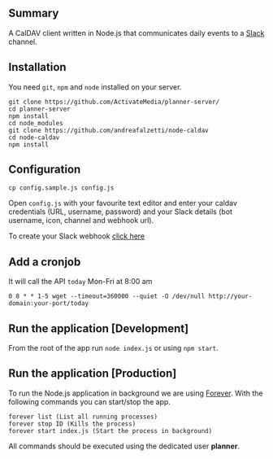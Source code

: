 ## Summary
A CalDAV client written in Node.js that communicates daily events to a [Slack](https://slack.com/) channel.

## Installation
You need `git`, `npm` and `node` installed on your server.

```
git clone https://github.com/ActivateMedia/planner-server/
cd planner-server
npm install
cd node_modules
git clone https://github.com/andreafalzetti/node-caldav
cd node-caldav
npm install
```

## Configuration
```
cp config.sample.js config.js
```

Open `config.js` with your favourite text editor and enter your caldav credentials (URL, username, password) and your Slack details (bot username, icon, channel and webhook url).

To create your Slack webhook [click here](https://api.slack.com/incoming-webhooks)

## Add a cronjob
It will call the API `today` Mon-Fri at 8:00 am
```
0 8 * * 1-5 wget --timeout=360000 --quiet -O /dev/null http://your-domain:your-port/today
```

## Run the application [Development]
From the root of the app run `node index.js` or using `npm start`.

## Run the application [Production]
To run the Node.js application in background we are using [Forever](https://github.com/foreverjs/forever).
With the following commands you can start/stop the app.
```
forever list (List all running processes)
forever stop ID (Kills the process)
forever start index.js (Start the process in background)
```

All commands should be executed using the dedicated user **planner**.
